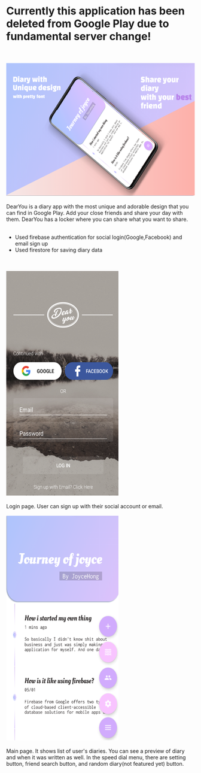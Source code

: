 # Currently this application has been deleted from Google Play due to fundamental server change!

<br>
<br>
<img src="./long.png" width="700" height="356" title="Long">
<br>
<br>
DearYou is a diary app with the most unique and adorable design that you can find in Google Play. Add your close friends and share your day with them. DearYou has a locker where you can share what you want to share. 
<br> 
<br>

- Used firebase authentication for social login(Google,Facebook) and email sign up
- Used firestore for saving diary data
<br> 
<br>
<img src="./login.png" width="300" height="600" title="Login">  
<br>
<br>
Login page. User can sign up with their social account or email.
<br> 
<br>
<img src="./main.png" width="300" height="600" title="Main">
<br> 
<br>
Main page. 
It shows list of user's diaries. You can see a preview of diary and when it was written as well.
In the speed dial menu, there are setting button, friend search button, and random diary(not featured yet) button.
